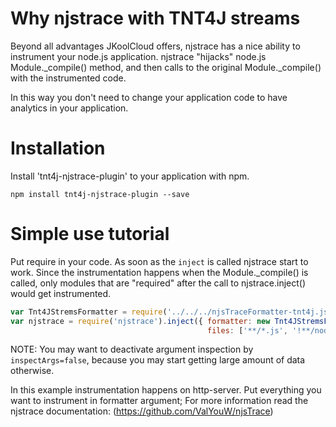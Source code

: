 # Why njstrace with TNT4J streams

Beyond all advantages JKoolCloud offers, njstrace has a nice ability to instrument your node.js application.
njstrace "hijacks" node.js Module._compile() method, and then calls to the original Module._compile() with the
instrumented code.

In this way you don't need to change your application code to have analytics in your application. 

# Installation

Install 'tnt4j-njstrace-plugin' to your application with npm.

```
npm install tnt4j-njstrace-plugin --save 
```

# Simple use tutorial

Put require in your code. As soon as the `inject` is called njstrace start to work.
Since the instrumentation happens when the Module._compile() is called, only modules that are "required" after the call
to njstrace.inject() would get instrumented.

```js
var Tnt4JStremsFormatter = require('../../../njsTraceFormatter-tnt4j.js').Tnt4JStremsFormatter;
var njstrace = require('njstrace').inject({	formatter: new Tnt4JStremsFormatter(), inspectArgs: false,
											files: ['**/*.js', '!**/node_modules/**',  '**/node_modules/http-server/**'],});
```

NOTE: You may want to deactivate argument inspection by `inspectArgs=false`, because you may start getting large amount
of data otherwise.

In this example instrumentation happens on http-server. 
Put everything you want to instrument in formatter argument;
For more information read the njstrace documentation: (https://github.com/ValYouW/njsTrace)


